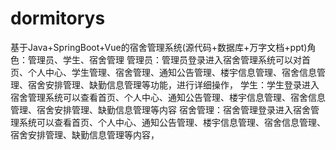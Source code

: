 # dormitorys
基于Java+SpringBoot+Vue的宿舍管理系统(源代码+数据库+万字文档+ppt)角色：管理员、学生、宿舍管理  管理员：管理员登录进入宿舍管理系统可以对首页、个人中心、学生管理、宿舍管理、通知公告管理、楼宇信息管理、宿舍信息管理、宿舍安排管理、缺勤信息管理等功能，进行详细操作，  学生：学生登录进入宿舍管理系统可以查看首页、个人中心、通知公告管理、楼宇信息管理、宿舍信息管理、宿舍安排管理、缺勤信息管理等内容  宿舍管理：宿舍管理登录进入宿舍管理系统可以查看首页、个人中心、通知公告管理、楼宇信息管理、宿舍信息管理、宿舍安排管理、缺勤信息管理等内容，

